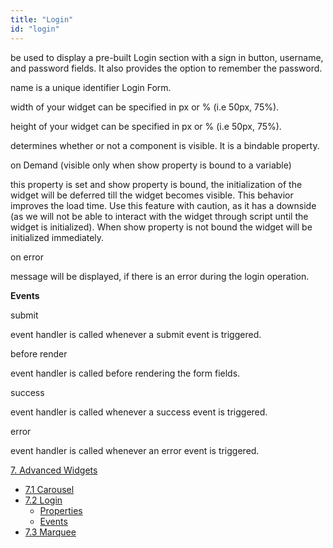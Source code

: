 ```yaml
---
title: "Login"
id: "login"
---
```


be used to display a pre-built Login section with a sign in button, username, and password fields. It also provides the option to remember the password.

name is a unique identifier Login Form.

width of your widget can be specified in px or % (i.e 50px, 75%).

height of your widget can be specified in px or % (i.e 50px, 75%).

determines whether or not a component is visible. It is a bindable property.

on Demand (visible only when show property is bound to a variable)

this property is set and show property is bound, the initialization of the widget will be deferred till the widget becomes visible. This behavior improves the load time. Use this feature with caution, as it has a downside (as we will not be able to interact with the widget through script until the widget is initialized). When show property is not bound the widget will be initialized immediately.

on error

message will be displayed, if there is an error during the login operation.

**Events**

submit

event handler is called whenever a submit event is triggered.

before render

event handler is called before rendering the form fields.

success

event handler is called whenever a success event is triggered.

error

event handler is called whenever an error event is triggered.

[7\. Advanced Widgets](/learn/app-development/widgets/widget-library/#advanced)

- [7.1 Carousel](/learn/app-development/widgets/advanced/carousel/)
- [7.2 Login](#)
    - [Properties](#properties)
    - [Events](#events)
- [7.3 Marquee](/learn/app-development/widgets/advanced/marquee/)
